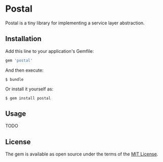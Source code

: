 # Postal

Postal is a tiny library for implementing a service layer abstraction.

## Installation

Add this line to your application's Gemfile:

```ruby
gem 'postal'
```

And then execute:

    $ bundle

Or install it yourself as:

    $ gem install postal

## Usage

TODO

## License

The gem is available as open source under the terms of the [MIT License](http://opensource.org/licenses/MIT).

